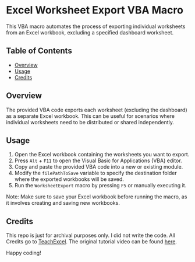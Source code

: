 # Excel Worksheet Export VBA Macro

This VBA macro automates the process of exporting individual worksheets from an Excel workbook, excluding a specified dashboard worksheet.

## Table of Contents

- [Overview](#overview)
- [Usage](#usage)
- [Credits](#credits)

## Overview

The provided VBA code exports each worksheet (excluding the dashboard) as a separate Excel workbook. This can be useful for scenarios where individual worksheets need to be distributed or shared independently.

## Usage

1. Open the Excel workbook containing the worksheets you want to export.
2. Press `Alt` + `F11` to open the Visual Basic for Applications (VBA) editor.
3. Copy and paste the provided VBA code into a new or existing module.
4. Modify the `filePathToSave` variable to specify the destination folder where the exported workbooks will be saved.
5. Run the `WorksheetExport` macro by pressing `F5` or manually executing it.

Note: Make sure to save your Excel workbook before running the macro, as it involves creating and saving new workbooks.

## Credits

This repo is just for archival purposes only. I did not write the code. All Credits go to [TeachExcel]([https://www.youtube.com/user/TutoringWithTeachExcel](https://www.youtube.com/@TeachExcel)). The original tutorial video can be found [here](https://www.youtube.com/watch?v=FEmZC2Z8LXM&ab_channel=TeachExcel).

Happy coding!
